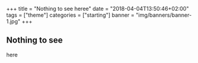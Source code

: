 +++
title = "Nothing to see  heree"
date = "2018-04-04T13:50:46+02:00"
tags = ["theme"]
categories = ["starting"]
banner = "img/banners/banner-1.jpg"
+++

## Nothing to see 

here
